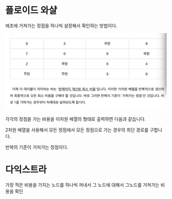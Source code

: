 # 플로이드 와샬

애초에 거쳐가는 정점을 하나씩 설정해서 확인하는 방법이다.

![main_img](./img/main_img1.png)

각각의 정점을 가는 바용을 이차원 배열의 형태로 출력하면 다음과 같습니다.

2차원 배열을 사용해서 모든 정점에서 모든 정점으로 가는 경우의 최단 경로를 구합니다.

반복의 기준이 거처가는 정점이다.



# 다익스트라
  
가장 적은 비용을 가지는 노드를 하나씩 꺼내서 그 노드에 대해서 그노드를 거쳐가는 비용을 확인



  
